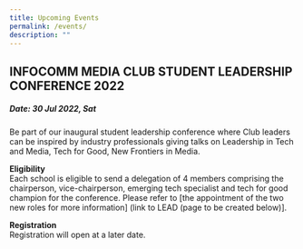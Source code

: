 ```yaml
---
title: Upcoming Events
permalink: /events/
description: ""
---
```

## INFOCOMM MEDIA CLUB STUDENT LEADERSHIP CONFERENCE 2022

##### Date:  30 Jul 2022, Sat

Be part of our inaugural student leadership conference where Club leaders can be inspired by industry professionals giving talks on Leadership in Tech and Media, Tech for Good, New Frontiers in Media.

****Eligibility**** 
<br>Each school is eligible to send a delegation of 4 members comprising the chairperson, vice-chairperson, emerging tech specialist and tech for good champion for the conference. Please refer to [the appointment of the two new roles for more information] (link to LEAD (page to be created below)].

****Registration****
<br>Registration will open at a later date.